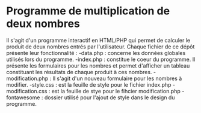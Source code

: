 # Programme de  multiplication de deux nombres
  Il s'agit d'un programme interactif en HTML/PHP qui permet de calculer le produit de deux nombres entrés par l'utilisateur.
Chaque fichier de ce dépôt présente leur fonctionnalité :
-data.php : concerne les données globales utilisés lors du programme.
-index.php : constitue le coeur du programme. Il présente les formulaires pour les nombres et permet d'afficher un tableau constituant les résultats de chaque produit à ces nombres.
-modification.php : Il s'agit d'un nouveau formulaire pour les nombres à modifier.
-style.css : est la feuille de style pour le fichier index.php
-modification.css : est la feuille de stye pour le fihcier modification.php
-fontawesome : dossier utilisé pour l'ajout de style dans le design du programme.

